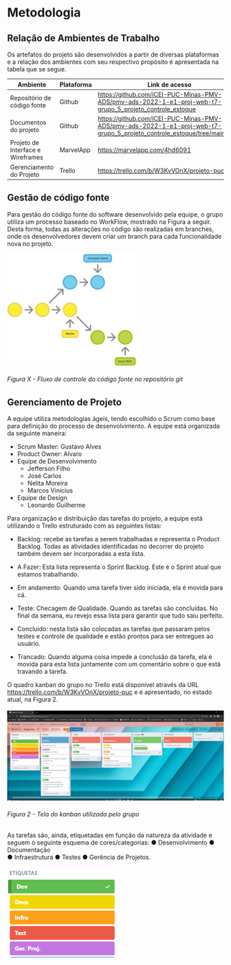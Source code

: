 # Metodologia

## Relação de Ambientes de Trabalho
Os artefatos do projeto são desenvolvidos a partir de diversas plataformas e a relação dos ambientes com seu respectivo propósito é apresentada na tabela que se segue. 

| Ambiente                          | Plataforma | Link de acesso                                                                                                          |
| --------------------------------- | ---------- | ----------------------------------------------------------------------------------------------------------------------- |
| Repositório de código fonte       | Github     | https://github.com/ICEI-PUC-Minas-PMV-ADS/pmv-ads-2022-1-e1-proj-web-t7-grupo_5_projeto_controle_estoque                |
| Documentos do projeto             | Github     | https://github.com/ICEI-PUC-Minas-PMV-ADS/pmv-ads-2022-1-e1-proj-web-t7-grupo_5_projeto_controle_estoque/tree/main/docs |
| Projeto de Interface e Wireframes | MarvelApp  | https://marvelapp.com/4hd6091                                                                                           |
| Gerenciamento do Projeto          | Trello     | https://trello.com/b/W3KvVOnX/projeto-puc                                                                               |



## Gestão de código fonte
Para gestão do código fonte do software desenvolvido pela equipe, o grupo utiliza um processo baseado no WorkFlow, mostrado na Figura a seguir. Desta forma, todas as alterações no código são realizadas em branches, onde os desenvolvedores devem criar um branch para cada funcionalidade nova no projeto.


<img src="img/Workflow.png">


###### Figura X - Fluxo de controle do código fonte no repositório git









## Gerenciamento de Projeto

A equipe utiliza metodologias ágeis, tendo escolhido o Scrum como base para definição do processo de desenvolvimento.
A equipe está organizada da seguinte maneira:
-	Scrum Master: Gustavo Alves
-	Product Owner: Alvaro
-	Equipe de Desenvolvimento
	-    Jefferson Filho
	-    José Carlos
	-    Nelita Moreira
	-    Marcos Vinícius
-	Equipe de Design
     -	Leonardo Guilherme

Para organização e distribuição das tarefas do projeto, a equipe está utilizando o Trello estruturado com as seguintes listas: 
-	Backlog: recebe as tarefas a serem trabalhadas e representa o Product Backlog. Todas as atividades identificadas no decorrer do projeto também devem ser incorporadas a esta lista.

-	A Fazer: Esta lista representa o Sprint Backlog. Este é o Sprint atual que estamos trabalhando.

-	Em andamento: Quando uma tarefa tiver sido iniciada, ela é movida para cá.

-	Teste: Checagem de Qualidade. Quando as tarefas são concluídas. No final da semana, eu revejo essa lista para garantir que tudo saiu perfeito.

-	Concluído: nesta lista são colocadas as tarefas que passaram pelos testes e controle de qualidade e estão prontos para ser entregues ao usuário.

-	Trancado: Quando alguma coisa impede a conclusão da tarefa, ela é movida para esta lista juntamente com um comentário sobre o que está travando a tarefa.

O quadro kanban do grupo no Trello está disponível através da URL https://trello.com/b/W3KvVOnX/projeto-puc e é apresentado, no estado atual, na Figura 2.


<img src="img/Kanban.png">

###### Figura 2 - Tela do kanban utilizada pelo grupo


As tarefas são, ainda, etiquetadas em função da natureza da atividade e seguem o seguinte esquema de cores/categorias:
●	Desenvolvimento 
●	Documentação                                 
●	Infraestrutura
●	Testes
●	Gerência de Projetos.

<img src="img/Etiquetas.png">



